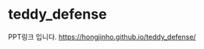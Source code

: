 # teddy_defense
PPT링크 입니다.
<a href ="https://hongjinho.github.io/teddy_defense/">https://hongjinho.github.io/teddy_defense/</a>
